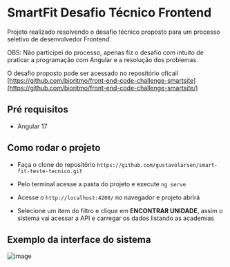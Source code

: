# SmartFit Desafio Técnico Frontend

Projeto realizado resolvendo o desafio técnico proposto para um processo seletivo de desenvolvedor Frontend.

OBS: Não participei do processo, apenas fiz o desafio com intuito de praticar a programação com Angular e a resolução dos problemas.

O desafio proposto pode ser acessado no repositório oficail [https://github.com/bioritmo/front-end-code-challenge-smartsite](https://github.com/bioritmo/front-end-code-challenge-smartsite/)

## Pré requisitos

  - Angular 17

## Como rodar o projeto

 - Faça o clone do repositório `https://github.com/gustavolarsen/smart-fit-teste-tecnico.git`

 - Pelo terminal acesse a pasta do projeto e execute `ng serve`

 - Acesse o `http://localhost:4200/` no navegador e projeto abrirá

 - Selecione um item do filtro e clique em **ENCONTRAR UNIDADE**, assim o sistema vai acessar a API e carregar os dados listando as academias

## Exemplo da interface do sistema

![image](https://github.com/gustavolarsen/smart-fit-teste-tecnico/assets/55494775/6a1038ca-557f-4560-910b-e356236e3eed)

